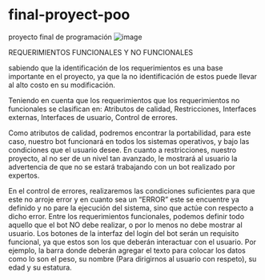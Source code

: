 # final-proyect-poo
proyecto final de programación
![image](https://user-images.githubusercontent.com/98917590/164473979-67e5c93a-93d7-4448-8881-d5c41cd0156f.png)


REQUERIMIENTOS FUNCIONALES Y NO FUNCIONALES

sabiendo que la identificación de los requerimientos es una base importante en el proyecto, ya que la no identificación de estos puede llevar al alto costo en su modificación.

Teniendo en cuenta que los requerimientos que los requerimientos no funcionales se clasifican en: Atributos de calidad, Restricciones, Interfaces externas, Interfaces de usuario, Control de errores.

Como atributos de calidad, podremos encontrar  la portabilidad, para este caso, nuestro bot funcionará en todos los sistemas operativos, y bajo las condiciones que el usuario desee.
En cuanto a restricciones, nuestro proyecto, al no ser de un nivel tan avanzado, le mostrará al usuario la advertencia de que no se estará trabajando con un bot realizado por expertos.

En el control de errores, realizaremos las condiciones suficientes para que este no arroje error y en cuanto sea un “ERROR” este se encuentre ya definido y no pare la ejecución del sistema, sino que actúe con respecto a dicho error.
Entre los requerimientos funcionales, podemos definir todo aquello que el bot NO debe realizar, o por lo menos no debe mostrar al usuario.
Los botones de la interfaz del login del bot serán un requisito funcional, ya que estos son los que deberán interactuar con el usuario.
Por ejemplo, la barra donde deberán agregar el texto para colocar los datos como lo son el peso, su nombre (Para dirigirnos al usuario con respeto), su edad y su estatura.
